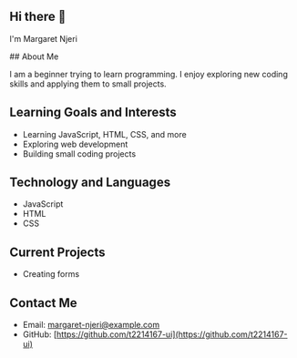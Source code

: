 ## Hi there 👋
I'm Margaret Njeri 
<!--
**t2214167-ui/t2214167-ui** is a ✨ _special_ ✨ repository because its `README.md` (this file) appears on your GitHub profile.

Here are some ideas to get you started:

- 🔭 I’m currently working on creating a readme.
- 🌱 I’m currently learning computer programming.
- 👯 I’m looking to collaborate on coding.
- 🤔 I’m looking for help with understanding coding.
- 💬 Ask me about movies.
- 📫 How to reach me: ...
- 😄 Pronouns: she/her
- ⚡ Fun fact: love watching movies 
-->## About Me
I am a beginner trying to learn programming. I enjoy exploring new coding skills and applying them to small projects.

## Learning Goals and Interests
- Learning JavaScript, HTML, CSS, and more
- Exploring web development
- Building small coding projects

## Technology and Languages
- JavaScript
- HTML
- CSS

## Current Projects
- Creating forms

## Contact Me
- Email: margaret-njeri@example.com
- GitHub: [https://github.com/t2214167-ui](https://github.com/t2214167-ui)
